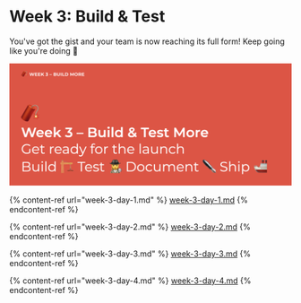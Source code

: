 # Week 3: Build & Test

You've got the gist and your team is now reaching its full form! Keep going like you're doing 🤩

![Build - Test - Document - Ship](<../../.gitbook/assets/Screenshot 2021-07-12 at 06.58.05.png>)

{% content-ref url="week-3-day-1.md" %}
[week-3-day-1.md](week-3-day-1.md)
{% endcontent-ref %}

{% content-ref url="week-3-day-2.md" %}
[week-3-day-2.md](week-3-day-2.md)
{% endcontent-ref %}

{% content-ref url="week-3-day-3.md" %}
[week-3-day-3.md](week-3-day-3.md)
{% endcontent-ref %}

{% content-ref url="week-3-day-4.md" %}
[week-3-day-4.md](week-3-day-4.md)
{% endcontent-ref %}

